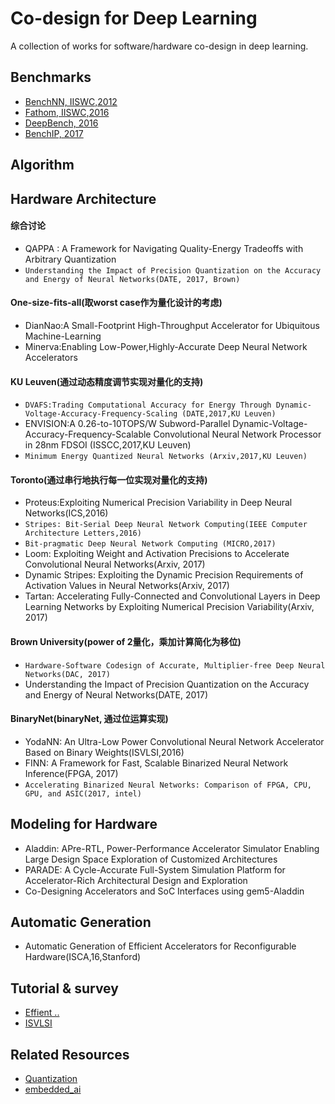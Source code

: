 # **Co-design for Deep Learning**
A collection of works for software/hardware co-design in deep learning.

## **Benchmarks**
- [BenchNN, IISWC,2012](https://pdfs.semanticscholar.org/d93c/d4e26b6f74d6560023cfa96c93862cf96fe9.pdf?_ga=2.38439075.1603099740.1509953943-120118359.1490099485)
- [Fathom, IISWC,2016](https://pdfs.semanticscholar.org/9bde/366e1897ad3b370b3bc473b0de456c75f078.pdf?_ga=2.38439075.1603099740.1509953943-120118359.1490099485)
- [DeepBench, 2016](https://github.com/baidu-research/DeepBench)
- [BenchIP, 2017](https://pdfs.semanticscholar.org/c94c/2cf52fef0503c09268c7d1faee60465ee08e.pdf?_ga=2.97230879.1603099740.1509953943-120118359.1490099485)

## **Algorithm**




## **Hardware Architecture**
#### 综合讨论
- QAPPA : A Framework for Navigating Quality-Energy Tradeoffs with Arbitrary Quantization
- `Understanding the Impact of Precision Quantization on the Accuracy and Energy of Neural Networks(DATE, 2017, Brown)`


#### One-size-fits-all(取worst case作为量化设计的考虑)
- DianNao:A Small-Footprint High-Throughput Accelerator for Ubiquitous Machine-Learning
- Minerva:Enabling Low-Power,Highly-Accurate Deep Neural Network Accelerators
 
#### KU Leuven(通过动态精度调节实现对量化的支持)
- `DVAFS:Trading Computational Accuracy for Energy Through Dynamic-Voltage-Accuracy-Frequency-Scaling (DATE,2017,KU Leuven)`
- ENVISION:A 0.26-to-10TOPS/W Subword-Parallel Dynamic-Voltage-Accuracy-Frequency-Scalable Convolutional Neural Network Processor in 28nm FDSOI (ISSCC,2017,KU Leuven)
- `Minimum Energy Quantized Neural Networks (Arxiv,2017,KU Leuven)`

#### Toronto(通过串行地执行每一位实现对量化的支持)
- Proteus:Exploiting Numerical Precision Variability in Deep Neural Networks(ICS,2016)
- `Stripes: Bit-Serial Deep Neural Network Computing(IEEE Computer Architecture Letters,2016)`
- `Bit-pragmatic Deep Neural Network Computing (MICRO,2017)`
- Loom: Exploiting Weight and Activation Precisions to Accelerate Convolutional Neural Networks(Arxiv, 2017)
- Dynamic Stripes: Exploiting the Dynamic Precision Requirements of Activation Values in Neural Networks(Arxiv, 2017)
- Tartan: Accelerating Fully-Connected and Convolutional Layers in Deep Learning Networks by Exploiting Numerical Precision Variability(Arxiv, 2017)

#### Brown University(power of 2量化，乘加计算简化为移位)
- `Hardware-Software Codesign of Accurate, Multiplier-free Deep Neural Networks(DAC, 2017)`
- Understanding the Impact of Precision Quantization on the Accuracy and Energy of Neural Networks(DATE, 2017)

#### BinaryNet(binaryNet, 通过位运算实现)
- YodaNN: An Ultra-Low Power Convolutional Neural Network Accelerator Based on Binary Weights(ISVLSI,2016)
- FINN: A Framework for Fast, Scalable Binarized Neural Network Inference(FPGA, 2017)
- `Accelerating Binarized Neural Networks: Comparison of FPGA, CPU, GPU, and ASIC(2017, intel)`


## **Modeling for Hardware**

- Aladdin: APre-RTL, Power-Performance Accelerator Simulator Enabling Large Design Space Exploration of Customized Architectures
- PARADE: A Cycle-Accurate Full-System Simulation Platform for Accelerator-Rich Architectural Design and Exploration
- Co-Designing Accelerators and SoC Interfaces using gem5-Aladdin

## **Automatic Generation**
- Automatic Generation of Efficient Accelerators for Reconfigurable Hardware(ISCA,16,Stanford)

## **Tutorial & survey**

- [Effient ..]()
- [ISVLSI]()

## **Related Resources**

- [Quantization](https://github.com/aaron-xichen/pytorch-playground/blob/master/roadmap_zh.md)
- [embedded_ai](https://github.com/PerfXLab/embedded_ai)
